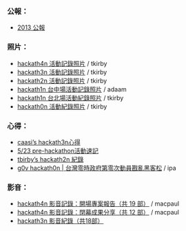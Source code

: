 <br />

### 公報：

* [2013 公報](https://g0v.hackpad.com/ep/group/yZ9JT9UlJf4)

### 照片：

* [hackath4n 活動記錄照片](http://www.flickr.com/photos/tkirby/sets/72157635071687582/) / tkirby
* [hackath3n 活動記錄照片](http://www.flickr.com/photos/tkirby/sets/72157634022248856/) / tkirby
* [hackath2n 活動記錄照片](http://www.flickr.com/photos/tkirby/sets/72157633079209796/) / tkirby
* [hackath1n 台中場活動記錄照片](http://www.flickr.com/photos/tkirby/sets/72157633079209796/) / adaam
* [hackath1n 台北場活動紀錄照片](http://www.flickr.com/photos/tkirby/sets/72157632634102452/) / tkirby
* [hackath0n 活動紀錄照片](http://www.flickr.com/photos/tkirby/sets/72157632153043236/) / tkirby

### 心得：

* [caasi’s hackath3n心得](http://murmur.caasigd.org/post/52519795740/hackath3n) 
* [5/23 pre-hackathon活動速記](http://blog.g0v.tw/post/51282992309) 
* [tbirby’s hackath2n 紀錄](http://www.tkirby.org/blog/?p=2151)
* [g0v hackath0n | 台灣零時政府第零次動員戡亂黑客松](http://www.youtube.com/watch?v=vywVfj_3R7M) / ipa

### 影音：

* [hackath4n 影音記錄：開場專案報告（共 19 部）](http://www.youtube.com/playlist?list=PLJYQbDzKBkcKpcoQqckwKf5RMvCJ5JXtK) / macpaul
* [hackath4n 影音記錄：閉幕成果分享（共 12 部）](http://www.youtube.com/playlist?list=PLJYQbDzKBkcItv5FIYdQkf5Xko6rCbDA9) / macpaul
* [hackath3n 影音紀錄（共18部）](http://www.youtube.com/watch?v=XyRm-lNncKk&list=PLS1JHIK5Va9K-nP7gbq3C0cqG1409FpiU&feature=mh_lolz)
